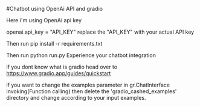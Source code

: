 #Chatbot using OpenAi API and gradio

Here i'm using OpenAi api key 

openai.api_key = "API_KEY"
replace the "API_KEY" with your actual API key

Then run pip install -r requirements.txt

Then run python run.py
Experience your chatbot integration

if you dont know what is gradio head over to https://www.gradio.app/guides/quickstart

if you want to change the examples parameter in gr.ChatInterface invoking(Function calling) then delete the 'gradio_cashed_examples' directory and change according to your input examples.
